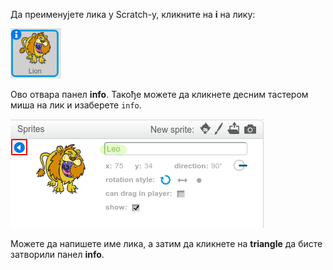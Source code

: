 Да преименујете лика у Scratch-у, кликните на **i** на лику:

![снимак екрана](images/rename-info.png)

Ово отвара панел **info**. Такође можете да кликнете десним тастером миша на лик и изаберете `info`.

![screenshot](images/rename-change.png)

Можете да напишете име лика, а затим да кликнете на **triangle** да бисте затворили панел **info**.